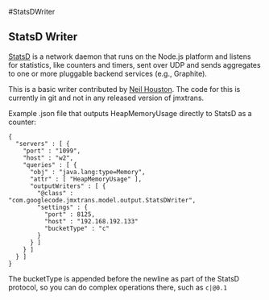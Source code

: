 #StatsDWriter

## StatsD Writer

[StatsD](https://github.com/etsy/statsd) is a network daemon that runs on the Node.js platform and listens for statistics, like counters and timers, sent over UDP and sends aggregates to one or more pluggable backend services (e.g., Graphite).

This is a basic writer contributed by [Neil Houston](mailto:neil.houston@and.co.uk). The code for this is currently in git and not in any released version of jmxtrans.

Example .json file that outputs HeapMemoryUsage directly to StatsD as a counter:

```
{
  "servers" : [ {
    "port" : "1099",
    "host" : "w2",
    "queries" : [ {
      "obj" : "java.lang:type=Memory",
      "attr" : [ "HeapMemoryUsage" ],
      "outputWriters" : [ {
        "@class" : "com.googlecode.jmxtrans.model.output.StatsDWriter",
        "settings" : {
          "port" : 8125,
          "host" : "192.168.192.133"
          "bucketType" : "c"
        }
      } ]
    } ]
  } ]
}
```

The bucketType is appended before the newline as part of the StatsD protocol, so you can do complex operations there, such as ```c|@0.1```